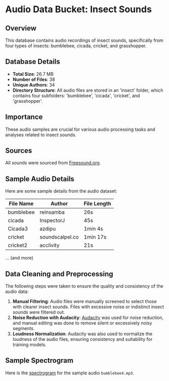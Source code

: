 
# Audio Data Bucket: Insect Sounds

## Overview
This database contains audio recordings of insect sounds, specifically from four types of insects: bumblebee, cicada, cricket, and grasshopper.

## Database Details
- **Total Size**: 26.7 MB
- **Number of Files**: 38
- **Unique Authors**: 34
- **Directory Structure**: All audio files are stored in an 'insect' folder, which contains four subfolders: 'bumblebee', 'cicada', 'cricket', and 'grasshopper'.

## Importance
These audio samples are crucial for various audio processing tasks and analyses related to insect sounds.

## Sources
All sounds were sourced from [Freesound.org](http://freesound.org).

## Sample Audio Details
Here are some sample details from the audio dataset:

| File Name | Author | File Length |
|-----------|--------|-------------|
| bumblebee | reinsamba | 26s |
| cicada | InspectorJ | 45s |
| Cicada3 | azdipu | 1min 4s |
| cricket | soundscalpel.co | 1min 17s |
| cricket2 | acclivity | 21s |

... (and more)

## Data Cleaning and Preprocessing
The following steps were taken to ensure the quality and consistency of the audio data:
1. **Manual Filtering**: Audio files were manually screened to select those with clearer insect sounds. Files with excessive noise or indistinct insect sounds were filtered out.
2. **Noise Reduction with Audacity**: [Audacity](https://www.audacityteam.org/) was used for noise reduction, and manual editing was done to remove silent or excessively noisy segments.
3. **Loudness Normalization**: Audacity was also used to normalize the loudness of the audio files, ensuring consistency and suitability for training models.

## Sample Spectrogram
Here is the [spectrogram](<https://drive.google.com/file/d/1CyYZlgPwIxO4CzeInysqrA3d5hGB7g1n/view?usp=drive_link>) for the sample audio `bumblebee4.mp3`.

